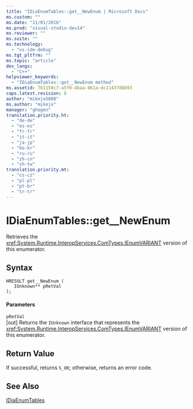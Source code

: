 ```yaml
---
title: "IDiaEnumTables::get__NewEnum | Microsoft Docs"
ms.custom: ""
ms.date: "11/01/2016"
ms.prod: "visual-studio-dev14"
ms.reviewer: ""
ms.suite: ""
ms.technology: 
  - "vs-ide-debug"
ms.tgt_pltfrm: ""
ms.topic: "article"
dev_langs: 
  - "C++"
helpviewer_keywords: 
  - "IDiaEnumTables::get__NewEnum method"
ms.assetid: 7b1159c7-a5f0-4baa-861a-dc11437d8b93
caps.latest.revision: 8
author: "mikejo5000"
ms.author: "mikejo"
manager: "ghogen"
translation.priority.ht: 
  - "de-de"
  - "es-es"
  - "fr-fr"
  - "it-it"
  - "ja-jp"
  - "ko-kr"
  - "ru-ru"
  - "zh-cn"
  - "zh-tw"
translation.priority.mt: 
  - "cs-cz"
  - "pl-pl"
  - "pt-br"
  - "tr-tr"
---
```

# IDiaEnumTables::get__NewEnum
Retrieves the <xref:System.Runtime.InteropServices.ComTypes.IEnumVARIANT> version of this enumerator.  
  
## Syntax  
  
```cpp#  
HRESULT get__NewEnum (   
   IUnknown** pRetVal  
);  
```  
  
#### Parameters  
 `pRetVal`  
 [out] Returns the `IUnknown` interface that represents the <xref:System.Runtime.InteropServices.ComTypes.IEnumVARIANT> version of this enumerator.  
  
## Return Value  
 If successful, returns `S_OK`; otherwise, returns an error code.  
  
## See Also  
 [IDiaEnumTables](../../debugger/debug-interface-access/idiaenumtables.md)